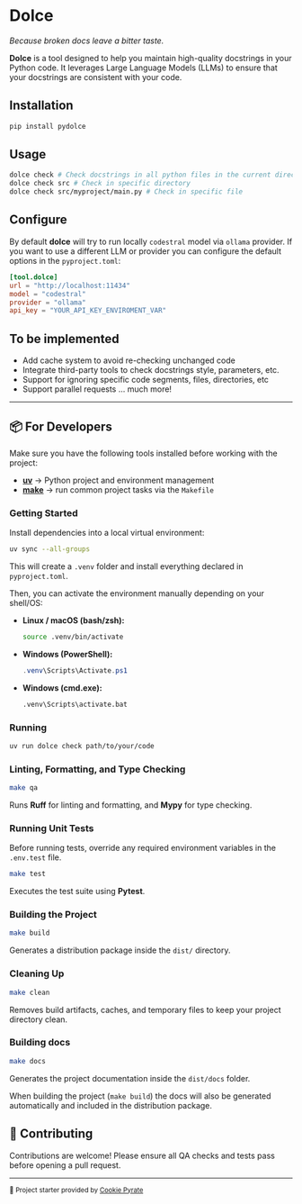 # Dolce

*Because broken docs leave a bitter taste.*

**Dolce** is a tool designed to help you maintain high-quality docstrings in your Python code. It leverages Large Language Models (LLMs) to ensure that your docstrings are consistent with your code.

## Installation

```bash
pip install pydolce
```

## Usage

```bash
dolce check # Check docstrings in all python files in the current directory and subdirectories
dolce check src # Check in specific directory
dolce check src/myproject/main.py # Check in specific file
```

## Configure

By default **dolce** will try to run locally `codestral` model via `ollama` provider. If you want to use a different LLM or provider you can configure the default options in the `pyproject.toml`:

```toml
[tool.dolce]
url = "http://localhost:11434"
model = "codestral"
provider = "ollama"
api_key = "YOUR_API_KEY_ENVIROMENT_VAR"
```

## To be implemented

- Add cache system to avoid re-checking unchanged code
- Integrate third-party tools to check docstrings style, parameters, etc.
- Support for ignoring specific code segments, files, directories, etc
- Support parallel requests
... much more!

---

## 📦 For Developers

Make sure you have the following tools installed before working with the project:

- [**uv**](https://docs.astral.sh/uv/) → Python project and environment management
- [**make**](https://www.gnu.org/software/make/) → run common project tasks via the `Makefile`

### Getting Started

Install dependencies into a local virtual environment:

```bash
uv sync --all-groups
```

This will create a `.venv` folder and install everything declared in `pyproject.toml`.

Then, you can activate the environment manually depending on your shell/OS:

- **Linux / macOS (bash/zsh):**

  ```bash
  source .venv/bin/activate
  ```

- **Windows (PowerShell):**

  ```powershell
  .venv\Scripts\Activate.ps1
  ```

- **Windows (cmd.exe):**

  ```cmd
  .venv\Scripts\activate.bat
  ```

### Running

```bash
uv run dolce check path/to/your/code
```

### Linting, Formatting, and Type Checking

```bash
make qa
```

Runs **Ruff** for linting and formatting, and **Mypy** for type checking.

### Running Unit Tests

Before running tests, override any required environment variables in the `.env.test` file.

```bash
make test
```

Executes the test suite using **Pytest**.

### Building the Project

```bash
make build
```

Generates a distribution package inside the `dist/` directory.

### Cleaning Up

```bash
make clean
```

Removes build artifacts, caches, and temporary files to keep your project directory clean.

### Building docs

```bash
make docs
```

Generates the project documentation inside the `dist/docs` folder.

When building the project (`make build`) the docs will also be generated automatically and
included in the distribution package.

## 🤝 Contributing

Contributions are welcome!
Please ensure all QA checks and tests pass before opening a pull request.

---

<sub>🚀 Project starter provided by [Cookie Pyrate](https://github.com/gvieralopez/cookie-pyrate)</sub>